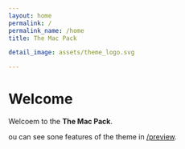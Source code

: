 ```yaml
---
layout: home
permalink: /
permalink_name: /home
title: The Mac Pack

detail_image: assets/theme_logo.svg

---
```


# Welcome

Welcoem to the **The Mac Pack**.

ou can see sone features of the theme in [/preview](preview).
